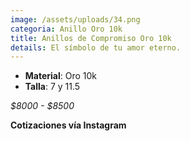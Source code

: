 ```yaml
---
image: /assets/uploads/34.png
categoria: Anillo Oro 10k
title: Anillos de Compromiso Oro 10k
details: El símbolo de tu amor eterno.
---
```

* **Material**: Oro 10k
* **Talla**: 7 y 11.5

*$﻿8000 - $8500*

**Cotizaciones vía Instagram**